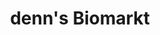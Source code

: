---
title: "denn's Biomarkt"
url: /karlsruhe/denns-biomarkt-durmersheimer-strasse/
shop: Supermarkt
---